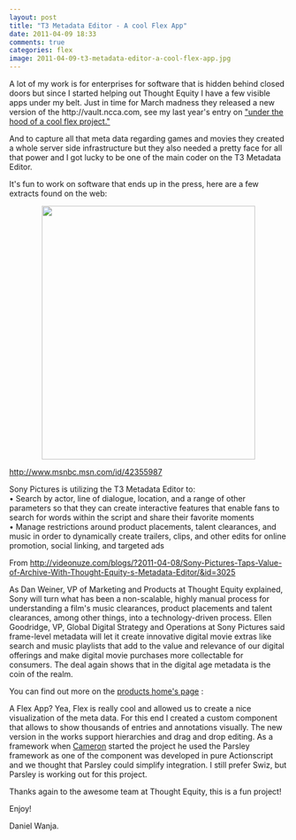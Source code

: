 ```yaml
---
layout: post
title: "T3 Metadata Editor - A cool Flex App"
date: 2011-04-09 18:33
comments: true
categories: flex
image: 2011-04-09-t3-metadata-editor-a-cool-flex-app.jpg
---
```


<p>A lot of my work is for enterprises for software that is hidden behind closed doors but since I started helping out Thought Equity I have a few visible apps under my belt. Just in time for March madness they released a new version of the http://vault.ncca.com, see my last year's entry on <a href="/blog/2010/03/05/vault-dot-ncaa-dot-com-under-the-hood-of-a-cool-flex-project">"under the hood of a cool flex project."</a></p><p>And to capture all that meta data regarding games and movies they created a whole server side infrastructure but they also needed a pretty face for all that power and I got lucky to be one of the main coder on the T3 Metadata Editor.</p><p>It's fun to work on software that ends up in the press, here are a few extracts found on the web:</p>

<!--more-->
<div style="text-align: center;"><img src="http://www.onrails.org/files/T3ME_ss.png" alt="" width="386" height="458" /></div>

<p><a href="http://www.msnbc.msn.com/id/42355987">http://www.msnbc.msn.com/id/42355987</a></p><p>Sony Pictures is utilizing the T3 Metadata Editor to:<br /> &bull;	Search by actor, line of dialogue, location, and a range of other parameters so that they can create interactive features that enable fans to search for words within the script and share their favorite moments<br /> &bull;	Manage restrictions around product placements, talent clearances, and music in order to dynamically create trailers, clips, and other edits for online promotion, social linking, and targeted ads</p><p>From <a href="http://videonuze.com/blogs/?2011-04-08/Sony-Pictures-Taps-Value-of-Archive-With-Thought-Equity-s-Metadata-Editor/&amp;id=3025">http://videonuze.com/blogs/?2011-04-08/Sony-Pictures-Taps-Value-of-Archive-With-Thought-Equity-s-Metadata-Editor/&amp;id=3025</a></p><p>As Dan Weiner, VP of Marketing and Products at Thought Equity explained, Sony will turn what has been a non-scalable, highly manual process for understanding a film's music clearances, product placements and talent clearances, among other things, into a technology-driven process. Ellen Goodridge, VP, Global Digital Strategy and Operations at Sony Pictures said frame-level metadata will let it create innovative digital movie extras like search and music playlists that add to the value and relevance of our digital offerings and make digital movie purchases more collectable for consumers. The deal again shows that in the digital age metadata is the coin of the realm.</p><p>You can find out more on the <a href="http://platform.thoughtequity.com/video/home/metadata_services.do">products home's page</a> :</p><p>A Flex App? Yea, Flex is really cool and allowed us to create a nice visualization of the meta data. For this end I created a custom component that allows to show thousands of entries and annotations visually.  The new version in the works support hierarchies and drag and drop editing. As a framework when <a href="http://theaboutbox.com">Cameron</a>&nbsp;started the project he used the Parsley framework as one of the component was developed in pure Actionscript and we thought that Parsley could simplify integration. I still prefer Swiz, but Parsley is working out for this project.</p><p>Thanks again to the awesome team at Thought Equity, this is a fun project!</p><p>Enjoy!</p><p>Daniel Wanja.</p>
